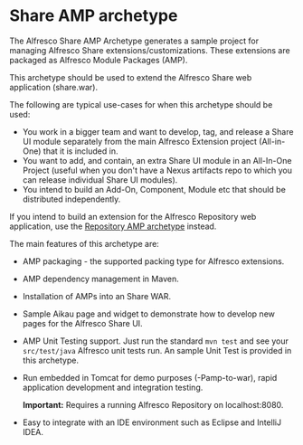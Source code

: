 # Share AMP archetype

The Alfresco Share AMP Archetype generates a sample project for managing Alfresco Share extensions/customizations. These extensions are packaged as Alfresco Module Packages \(AMP\).

This archetype should be used to extend the Alfresco Share web application \(share.war\).

The following are typical use-cases for when this archetype should be used:

-   You work in a bigger team and want to develop, tag, and release a Share UI module separately from the main Alfresco Extension project \(All-in-One\) that it is included in.
-   You want to add, and contain, an extra Share UI module in an All-In-One Project \(useful when you don't have a Nexus artifacts repo to which you can release individual Share UI modules\).
-   You intend to build an Add-On, Component, Module etc that should be distributed independently.

If you intend to build an extension for the Alfresco Repository web application, use the [Repository AMP archetype](alfresco-sdk-archetypes-repo-amp.md) instead.

The main features of this archetype are:

-   AMP packaging - the supported packing type for Alfresco extensions.
-   AMP dependency management in Maven.
-   Installation of AMPs into an Share WAR.
-   Sample Aikau page and widget to demonstrate how to develop new pages for the Alfresco Share UI.
-   AMP Unit Testing support. Just run the standard `mvn test` and see your `src/test/java` Alfresco unit tests run. An sample Unit Test is provided in this archetype.
-   Run embedded in Tomcat for demo purposes \(-Pamp-to-war\), rapid application development and integration testing.

    **Important:** Requires a running Alfresco Repository on localhost:8080.

-   Easy to integrate with an IDE environment such as Eclipse and IntelliJ IDEA.

